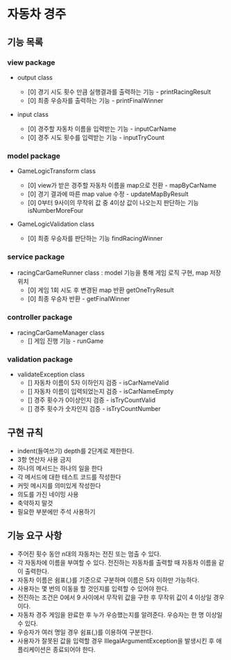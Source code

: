 # 자동차 경주
## 기능 목록
### view package
- output class
    + [0] 경기 시도 횟수 만큼 실행결과를 출력하는 기능 - printRacingResult
    + [0] 최종 우승자를 출력하는 기능 - printFinalWinner
  
- input class
    + [0] 경주할 자동차 이름을 입력받는 기능 - inputCarName
    + [0] 경주 시도 횟수를 입력받는 기능 - inputTryCount
  
### model package
- GameLogicTransform class
    + [0] view가 받은 경주할 자동차 이름을 map으로 전환 - mapByCarName
    + [0] 경기 결과에 따른 map value 수정 - updateMapByResult
    + [0] 0부터 9사이의 무작위 값 중 4이상 값이 나오는지 판단하는 기능 isNumberMoreFour
  
- GameLogicValidation class
    + [0] 최종 우승자를 판단하는 기능 findRacingWinner
  
### service package
- racingCarGameRunner class : model 기능을 통해 게임 로직 구현, map 저장 위치
    + [0] 게임 1회 시도 후 변경된 map 반환  getOneTryResult
    + [0] 최종 우승자 반환 - getFinalWinner

### controller package
- racingCarGameManager class
    + [] 게임 진행 기능 - runGame
  
### validation package
- validateException class
    + [] 자동차 이름이 5자 이하인지 검증 - isCarNameValid
    + [] 자동차 이름이 입력되었는지 검증 - isCarNameEmpty
    + [] 경주 횟수가 0이상인지 검증 - isTryCountValid
    + [] 경주 횟수가 숫자인지 검증 - isTryCountNumber

  
## 구현 규칙
- indent(들여쓰기) depth를 2단계로 제한한다.
- 3항 연산자 사용 금지
- 하나의 메서드는 하나의 일을 한다
- 각 메서드에 대한 테스트 코드를 작성한다
- 커밋 메시지를 의미있게 작성한다
- 의도를 가진 네이밍 사용
- 축약하지 말것
- 필요한 부분에만 주석 사용하기

## 기능 요구 사항
- 주어진 횟수 동안 n대의 자동차는 전진 또는 멈출 수 있다.
- 각 자동차에 이름을 부여할 수 있다. 전진하는 자동차를 출력할 때 자동차 이름을 같이 출력한다.
- 자동차 이름은 쉼표(,)를 기준으로 구분하며 이름은 5자 이하만 가능하다.
- 사용자는 몇 번의 이동을 할 것인지를 입력할 수 있어야 한다.
- 전진하는 조건은 0에서 9 사이에서 무작위 값을 구한 후 무작위 값이 4 이상일 경우이다.
- 자동차 경주 게임을 완료한 후 누가 우승했는지를 알려준다. 우승자는 한 명 이상일 수 있다.
- 우승자가 여러 명일 경우 쉼표(,)를 이용하여 구분한다.
- 사용자가 잘못된 값을 입력할 경우 IllegalArgumentException을 발생시킨 후 애플리케이션은 종료되어야 한다.